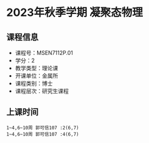 # 2023年秋季学期 凝聚态物理 






## 课程信息

- 课程号：MSEN7112P.01
- 学分：2
- 教学类型：理论课
- 开课单位：金属所
- 课程类别：博士
- 课程层次：研究生课程

## 上课时间

```
1~4,6~10周 郭可信107 :2(6,7)
1~4,6~10周 郭可信107 :4(6,7)
```


